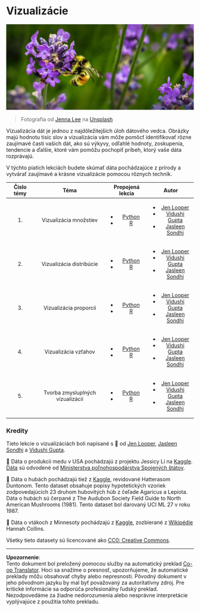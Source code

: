 <!--
CO_OP_TRANSLATOR_METADATA:
{
  "original_hash": "1441550a0d789796b2821e04f7f4cc94",
  "translation_date": "2025-08-26T16:41:43+00:00",
  "source_file": "3-Data-Visualization/README.md",
  "language_code": "sk"
}
-->
# Vizualizácie

![včela na kvete levandule](../../../translated_images/bee.0aa1d91132b12e3a8994b9ca12816d05ce1642010d9b8be37f8d37365ba845cf.sk.jpg)
> Fotografia od <a href="https://unsplash.com/@jenna2980?utm_source=unsplash&utm_medium=referral&utm_content=creditCopyText">Jenna Lee</a> na <a href="https://unsplash.com/s/photos/bees-in-a-meadow?utm_source=unsplash&utm_medium=referral&utm_content=creditCopyText">Unsplash</a>

Vizualizácia dát je jednou z najdôležitejších úloh dátového vedca. Obrázky majú hodnotu tisíc slov a vizualizácia vám môže pomôcť identifikovať rôzne zaujímavé časti vašich dát, ako sú výkyvy, odľahlé hodnoty, zoskupenia, tendencie a ďalšie, ktoré vám pomôžu pochopiť príbeh, ktorý vaše dáta rozprávajú.

V týchto piatich lekciách budete skúmať dáta pochádzajúce z prírody a vytvárať zaujímavé a krásne vizualizácie pomocou rôznych techník.

| Číslo témy | Téma | Prepojená lekcia | Autor |
| :-----------: | :--: | :-----------: | :----: |
| 1. | Vizualizácia množstiev | <ul> <li> [Python](09-visualization-quantities/README.md)</li>  <li>[R](../../../3-Data-Visualization/R/09-visualization-quantities) </li> </ul>|<ul> <li> [Jen Looper](https://twitter.com/jenlooper)</li><li> [Vidushi Gupta](https://github.com/Vidushi-Gupta)</li> <li>[Jasleen Sondhi](https://github.com/jasleen101010)</li></ul> |
| 2. | Vizualizácia distribúcie | <ul> <li> [Python](10-visualization-distributions/README.md)</li>  <li>[R](../../../3-Data-Visualization/R/10-visualization-distributions) </li> </ul>|<ul> <li> [Jen Looper](https://twitter.com/jenlooper)</li><li> [Vidushi Gupta](https://github.com/Vidushi-Gupta)</li> <li>[Jasleen Sondhi](https://github.com/jasleen101010)</li></ul> |
| 3. | Vizualizácia proporcií | <ul> <li> [Python](11-visualization-proportions/README.md)</li>  <li>[R](../../../3-Data-Visualization) </li> </ul>|<ul> <li> [Jen Looper](https://twitter.com/jenlooper)</li><li> [Vidushi Gupta](https://github.com/Vidushi-Gupta)</li> <li>[Jasleen Sondhi](https://github.com/jasleen101010)</li></ul> |
| 4. | Vizualizácia vzťahov | <ul> <li> [Python](12-visualization-relationships/README.md)</li>  <li>[R](../../../3-Data-Visualization) </li> </ul>|<ul> <li> [Jen Looper](https://twitter.com/jenlooper)</li><li> [Vidushi Gupta](https://github.com/Vidushi-Gupta)</li> <li>[Jasleen Sondhi](https://github.com/jasleen101010)</li></ul> |
| 5. | Tvorba zmysluplných vizualizácií | <ul> <li> [Python](13-meaningful-visualizations/README.md)</li>  <li>[R](../../../3-Data-Visualization) </li> </ul>|<ul> <li> [Jen Looper](https://twitter.com/jenlooper)</li><li> [Vidushi Gupta](https://github.com/Vidushi-Gupta)</li> <li>[Jasleen Sondhi](https://github.com/jasleen101010)</li></ul> |

### Kredity

Tieto lekcie o vizualizáciách boli napísané s 🌸 od [Jen Looper](https://twitter.com/jenlooper), [Jasleen Sondhi](https://github.com/jasleen101010) a [Vidushi Gupta](https://github.com/Vidushi-Gupta).

🍯 Dáta o produkcii medu v USA pochádzajú z projektu Jessicy Li na [Kaggle](https://www.kaggle.com/jessicali9530/honey-production). [Dáta](https://usda.library.cornell.edu/concern/publications/rn301137d) sú odvodené od [Ministerstva poľnohospodárstva Spojených štátov](https://www.nass.usda.gov/About_NASS/index.php).

🍄 Dáta o hubách pochádzajú tiež z [Kaggle](https://www.kaggle.com/hatterasdunton/mushroom-classification-updated-dataset), revidované Hatterasom Duntonom. Tento dataset obsahuje popisy hypotetických vzoriek zodpovedajúcich 23 druhom hubovitých húb z čeľade Agaricus a Lepiota. Dáta o hubách sú čerpané z The Audubon Society Field Guide to North American Mushrooms (1981). Tento dataset bol darovaný UCI ML 27 v roku 1987.

🦆 Dáta o vtákoch z Minnesoty pochádzajú z [Kaggle](https://www.kaggle.com/hannahcollins/minnesota-birds), zozbierané z [Wikipédie](https://en.wikipedia.org/wiki/List_of_birds_of_Minnesota) Hannah Collins.

Všetky tieto datasety sú licencované ako [CC0: Creative Commons](https://creativecommons.org/publicdomain/zero/1.0/).

---

**Upozornenie**:  
Tento dokument bol preložený pomocou služby na automatický preklad [Co-op Translator](https://github.com/Azure/co-op-translator). Hoci sa snažíme o presnosť, upozorňujeme, že automatické preklady môžu obsahovať chyby alebo nepresnosti. Pôvodný dokument v jeho pôvodnom jazyku by mal byť považovaný za autoritatívny zdroj. Pre kritické informácie sa odporúča profesionálny ľudský preklad. Nezodpovedáme za žiadne nedorozumenia alebo nesprávne interpretácie vyplývajúce z použitia tohto prekladu.